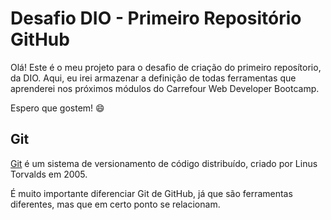 # Desafio DIO - Primeiro Repositório GitHub

Olá! Este é o meu projeto para o desafio de criação do primeiro reposítorio, da DIO. Aqui, eu irei armazenar a definição de todas ferramentas que aprenderei nos próximos módulos do Carrefour Web Developer Bootcamp.

Espero que gostem! :smile:



## Git

[Git](https://git-scm.com/) é um sistema de versionamento de código distribuído, criado por Linus Torvalds em 2005. 

É muito importante diferenciar Git de GitHub, já que são ferramentas diferentes, mas que em certo ponto se relacionam.







